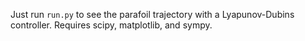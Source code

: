 Just run ```run.py``` to see the parafoil trajectory with a Lyapunov-Dubins controller. Requires scipy, matplotlib, and sympy.